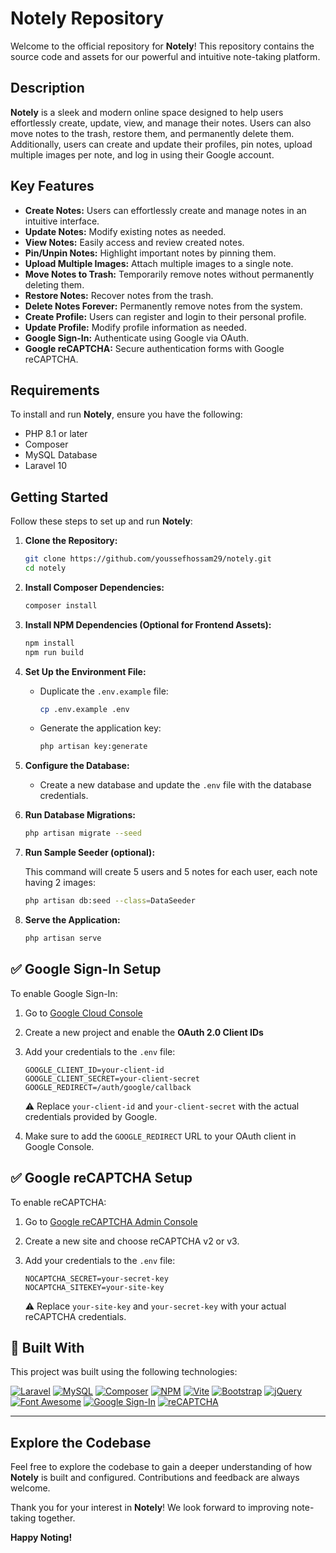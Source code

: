 # Notely Repository

Welcome to the official repository for **Notely**! This repository contains the source code and assets for our powerful and intuitive note-taking platform.

## Description

**Notely** is a sleek and modern online space designed to help users effortlessly create, update, view, and manage their notes. Users can also move notes to the trash, restore them, and permanently delete them. Additionally, users can create and update their profiles, pin notes, upload multiple images per note, and log in using their Google account.

## Key Features

- **Create Notes:** Users can effortlessly create and manage notes in an intuitive interface.
- **Update Notes:** Modify existing notes as needed.
- **View Notes:** Easily access and review created notes.
- **Pin/Unpin Notes:** Highlight important notes by pinning them.
- **Upload Multiple Images:** Attach multiple images to a single note.
- **Move Notes to Trash:** Temporarily remove notes without permanently deleting them.
- **Restore Notes:** Recover notes from the trash.
- **Delete Notes Forever:** Permanently remove notes from the system.
- **Create Profile:** Users can register and login to their personal profile.
- **Update Profile:** Modify profile information as needed.
- **Google Sign-In:** Authenticate using Google via OAuth.
- **Google reCAPTCHA:** Secure authentication forms with Google reCAPTCHA.

## Requirements

To install and run **Notely**, ensure you have the following:

- PHP 8.1 or later  
- Composer  
- MySQL Database  
- Laravel 10  

## Getting Started

Follow these steps to set up and run **Notely**:

1. **Clone the Repository:**

   ```bash
   git clone https://github.com/youssefhossam29/notely.git
   cd notely
   ```

2. **Install Composer Dependencies:**

   ```bash
   composer install
   ```

3. **Install NPM Dependencies (Optional for Frontend Assets):**

   ```bash
   npm install
   npm run build
   ```

4. **Set Up the Environment File:**

   * Duplicate the `.env.example` file:

     ```bash
     cp .env.example .env
     ```
   * Generate the application key:

     ```bash
     php artisan key:generate
     ```

5. **Configure the Database:**

   * Create a new database and update the `.env` file with the database credentials.

6. **Run Database Migrations:**

   ```bash
   php artisan migrate --seed
   ```

7. **Run Sample Seeder (optional):**

   This command will create 5 users and 5 notes for each user, each note having 2 images:

   ```bash
   php artisan db:seed --class=DataSeeder
   ```

8. **Serve the Application:**

   ```bash
   php artisan serve
   ```

## ✅ Google Sign-In Setup

To enable Google Sign-In:

1. Go to [Google Cloud Console](https://console.cloud.google.com/)

2. Create a new project and enable the **OAuth 2.0 Client IDs**

3. Add your credentials to the `.env` file:

   ```env
   GOOGLE_CLIENT_ID=your-client-id
   GOOGLE_CLIENT_SECRET=your-client-secret
   GOOGLE_REDIRECT=/auth/google/callback
   ```

   ⚠️ Replace `your-client-id` and `your-client-secret` with the actual credentials provided by Google.

4. Make sure to add the `GOOGLE_REDIRECT` URL to your OAuth client in Google Console.

## ✅ Google reCAPTCHA Setup

To enable reCAPTCHA:

1. Go to [Google reCAPTCHA Admin Console](https://www.google.com/recaptcha/admin)
2. Create a new site and choose reCAPTCHA v2 or v3.
3. Add your credentials to the `.env` file:

   ```env
   NOCAPTCHA_SECRET=your-secret-key
   NOCAPTCHA_SITEKEY=your-site-key
   ```

   ⚠️ Replace `your-site-key` and `your-secret-key` with your actual reCAPTCHA credentials.

## 🚀 Built With

This project was built using the following technologies:

[![Laravel](https://img.shields.io/badge/Laravel-F72C1F?style=flat\&logo=laravel\&logoColor=white)](https://laravel.com)
[![MySQL](https://img.shields.io/badge/MySQL-4479A1?style=flat\&logo=mysql\&logoColor=white)](https://www.mysql.com)
[![Composer](https://img.shields.io/badge/Composer-885630?style=flat\&logo=composer\&logoColor=white)](https://getcomposer.org)
[![NPM](https://img.shields.io/badge/NPM-CB3837?style=flat\&logo=npm\&logoColor=white)](https://www.npmjs.com)
[![Vite](https://img.shields.io/badge/Vite-646CFF?style=flat\&logo=vite\&logoColor=white)](https://vitejs.dev)
[![Bootstrap](https://img.shields.io/badge/Bootstrap-563D7C?style=flat\&logo=bootstrap\&logoColor=white)](https://getbootstrap.com)
[![jQuery](https://img.shields.io/badge/jQuery-0769AD?style=flat\&logo=jquery\&logoColor=white)](https://jquery.com)
[![Font Awesome](https://img.shields.io/badge/Font%20Awesome-339AF0?style=flat\&logo=fontawesome\&logoColor=white)](https://fontawesome.com)
[![Google Sign-In](https://img.shields.io/badge/Google%20Sign--In-4285F4?style=flat\&logo=google\&logoColor=white)](https://developers.google.com/identity)
[![reCAPTCHA](https://img.shields.io/badge/Google%20reCAPTCHA-4285F4?style=flat\&logo=google\&logoColor=white)](https://www.google.com/recaptcha)

---

## Explore the Codebase

Feel free to explore the codebase to gain a deeper understanding of how **Notely** is built and configured. Contributions and feedback are always welcome.

Thank you for your interest in **Notely**! We look forward to improving note-taking together.

**Happy Noting!**

